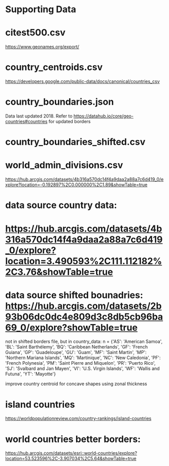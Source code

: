 # Supporting Data

# citest500.csv
https://www.geonames.org/export/

# country_centroids.csv
https://developers.google.com/public-data/docs/canonical/countries_csv

# country_boundaries.json
Data last updated 2018. Refer to 
https://datahub.io/core/geo-countries#countries
for updated borders
        
# country_boundaries_shifted.csv
        
# world_admin_divisions.csv
https://hub.arcgis.com/datasets/4b316a570dc14f4a9daa2a88a7c6d419_0/explore?location=-0.192897%2C0.000000%2C1.89&showTable=true


# data source country data:
# https://hub.arcgis.com/datasets/4b316a570dc14f4a9daa2a88a7c6d419_0/explore?location=3.490593%2C111.112182%2C3.76&showTable=true

# data source shifted bounadries: https://hub.arcgis.com/datasets/2b93b06dc0dc4e809d3c8db5cb96ba69_0/explore?showTable=true


not in shifted borders file, but in country_data:
    n = {'AS': 'American Samoa',
'BL': 'Saint Barthélemy',
'BQ': 'Caribbean Netherlands',
'GF': 'French Guiana',
'GP': 'Guadeloupe',
'GU': 'Guam',
'MF': 'Saint Martin',
'MP': 'Northern Mariana Islands',
'MQ': 'Martinique',
'NC': 'New Caledonia',
'PF': 'French Polynesia',
'PM': 'Saint Pierre and Miquelon',
'PR': 'Puerto Rico',
'SJ': 'Svalbard and Jan Mayen',
'VI': 'U.S. Virgin Islands',
'WF': 'Wallis and Futuna',
'YT': 'Mayotte'}

improve country centroid for concave shapes using zonal thickness


# island countries
https://worldpopulationreview.com/country-rankings/island-countries


# world countries better borders:
https://hub.arcgis.com/datasets/esri::world-countries/explore?location=53.523596%2C-3.907034%2C5.64&showTable=true

